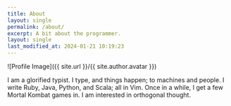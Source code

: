 ```yaml
---
title: About
layout: single
permalink: /about/
excerpt: A bit about the programmer.
layout: single
last_modified_at: 2024-01-21 10:19:23
---
```


![Profile Image]({{ site.url }}/{{ site.author.avatar }})

I am a glorified typist. I type, and things happen; to machines and people. I
write Ruby, Java, Python, and Scala; all in Vim. Once in a while, I get a few
Mortal Kombat games in. I am interested in orthogonal thought.
